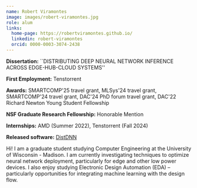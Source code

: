 ```yaml
---
name: Robert Viramontes
image: images/robert-viramontes.jpg
role: alum
links:
  home-page: https://robertviramontes.github.io/
  linkedin: robert-viramontes
  orcid: 0000-0003-3074-2438
---
```


**Dissertation:** ``DISTRIBUTING DEEP NEURAL NETWORK INFERENCE ACROSS EDGE-HUB-CLOUD SYSTEMS''

**First Employment:** Tenstorrent

**Awards:** SMARTCOMP'25 travel grant, MLSys'24 travel grant, SMARTCOMP'24 travel grant, DAC'24 PhD forum travel grant, DAC'22 Richard Newton Young Student Fellowship

**NSF Graduate Research Fellowship:** Honorable Mention

**Internships:** AMD (Summer 2022), Tenstorrent (Fall 2024)

**Released software:** [DistDNN](https://github.com/robertviramontes/distributed_inference_estimation_optimization/tree/main)

Hi! I am a graduate student studying Computer Engineering at the University of Wisconsin - Madison. I am currently investigating techniques to optimize neural network deployment, particularly for edge and other low power devices. I also enjoy studying Electronic Design Automation (EDA) – particularly opportunities for integrating machine learning with the design flow.






